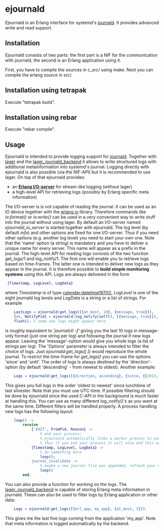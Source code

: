 ejournald
=========

Ejournald is an Erlang interface for systemd's [journald](http://www.freedesktop.org/software/systemd/man/systemd-journald.service.html). It provides advanced write and read support.

Installation
------------

Ejournald consists of two parts: the first part is a NIF for the communication with journald, the second is an Erlang application using it.

First, you have to compile the sources in c_src/ using make. Next you can compile the erlang source in src/. 

Installation using tetrapak
--------------------------
Execute "tetrapak build".

Installation using rebar
--------------------------
Execute "rebar compile".  

Usage
-----

Ejournald is intended to provide logging support for [journald](http://www.freedesktop.org/software/systemd/man/systemd-journald.service.html). Together with [lager](https://github.com/basho/lager) and the [lager_journald_backend](https://github.com/travelping/lager_journald_backend) it allows to write structured logs with additional metainformation into systemd's journal. Logging directly with ejournald is also possible (via the NIF-API) but it is recommended to use lager. On top of that ejournald provides:

- an **[Erlang I/O-server](http://www.erlang.org/doc/apps/stdlib/io_protocol.html)** for stream-like logging (without lager)
- a high-level API for retrieving logs (possibly by Erlang specific meta information)

The I/O-server is is not capable of reading the journal. It can be used as an IO device together with the [erlang io](http://erlang.org/doc/man/io.html) library. Therefore commands like *io:format()* or *io:write()* can be used in a very convenient way to write stuff into the journal without using lager. By default an I/O-server named *ejournald_io_server* is started together with ejournald. The log level (by default *info*) and other options are fixed for one I/O-server. Thus if you need other options (e.g. another log level) you need to start your own one. Note that the 'name' option (a string) is mandatory and you have to deliver a unique name for every server. This name will appear as a prefix in the journal.
The high-level API for reading logs consists of the two function get_logs/1 and log_notify/1. The first one will enable you to retrieve logs based on time-frames. The latter one is intended to deliver new logs as they appear in the journal. It is therefore possible to **build simple monitoring systems** using this API. Logs are always delivered in the form

```erlang
 {Timestamp, LogLevel, LogData}
```

where *Timestamp* is of type [calendar:datetime1970()](http://www.erlang.org/doc/man/calendar.html#type-datetime1970), *LogLevel* is one of the eight journald log levels and *LogData* is a string or a list of strings. For example 

```erlang
    LastLogs = ejournald:get_logs([{at_most, 10}, {message, true}]),
    {ok, NotifyPid} = ejournald:log_notify(self(), [{message, true}]),
    flush(). % some new logs might appear here 
```

is roughly equivalent to *'journalctl -f'* giving you the last 10 logs in message-only format (just one string per log) and following the journal if new logs appear. Leaving the 'message'-option would give you whole logs (a list of strings per log). The 'Options' parameter is always intended to filter the choice of logs. Just *ejournald:get_logs([ ])* would reproduce the whole journal. To restrict the time-frame for *get_logs()* you can use the options 'since' and 'until'. The order of logs is always destined by the 'direction'-option (by default 'descending' - from newest to oldest). Another example:

```erlang
    Logs = ejournald:get_logs([{direction, ascending}, {since, {{2013,12,31},{12,0,0}} }]).
```

This gives you full logs in the order 'oldest to newest' since lunchtime of last silvester. Note that you must use UTC-time. If possible filtering should be done by ejournald since the used C-API in the background is much faster at handling this. You can use as many different log_notify()'s as you want at the same time. Different filters will be handled properly. A process handling new logs has the following layout:

```erlang
    loop() ->
        receive 
            {'EXIT', FromPid, Reason} ->
                % end your process;
                % ejournald automatically links a worker process to your pid.
                % Thus if you end your process it will also end this worker.
            {Timestamp, LogLevel, LogData} ->
                % do something here
                loop();
            journal_invalidate ->
                % maybe a new journal file was appended, refresh your monitors!
                loop()
        end.
```

You can also provide a function for working on the logs. The [lager_journald_backend](https://github.com/travelping/lager_journald_backend) is capable of storing Erlang meta information in journald. These can also be used to filter logs by Erlang application or other data:

```erlang
    Logs = ejournald:get_logs([{erl_app, my_app}, {at_most, 5}]).
```

This gives me the last five logs coming from the application 'my_app'. Note that meta information is logged automatically by the backend.
